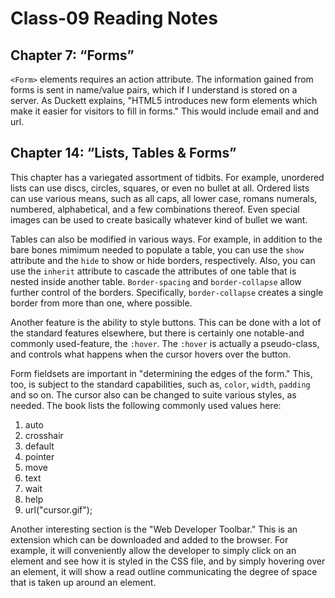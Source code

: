 # Class-09 Reading Notes

## Chapter 7: “Forms”
 `<Form>` elements requires an action attribute. The information gained from forms is sent in name/value pairs, which if I understand is stored on a server. As Duckett explains, "HTML5 introduces new form elements which make it easier for visitors to fill in forms." This would include email and and url. 

## Chapter 14: “Lists, Tables & Forms” 
This chapter has a variegated assortment of tidbits. For example, unordered lists can use discs, circles, squares, or even no bullet at all. Ordered lists can use various means, such as all caps, all lower case, romans numerals, numbered, alphabetical, and a few combinations thereof. Even special images can be used to create basically whatever kind of bullet we want. 

Tables can also be modified in various ways. For example, in addition to the bare bones mimimum needed to populate a table, you can use the `show` attribute and the `hide` to show or hide borders, respectively. Also, you can use the `inherit` attribute to cascade the attributes of one table that is nested inside another table. `Border-spacing` and `border-collapse` allow further control of the borders. Specifically, `border-collapse` creates a single border from more than one, where possible. 

Another feature is the ability to style buttons. This can be done with a lot of the standard features elsewhere, but there is certainly one notable-and commonly used-feature, the `:hover`. The `:hover` is actually a pseudo-class, and controls what happens when the cursor hovers over the button. 

Form fieldsets are important in "determining the edges of the form." This, too, is subject to the standard capabilities, such as, `color`, `width`, `padding` and so on. The cursor also can be changed to suite various styles, as needed. The book lists the following commonly used values here:

1. auto 
1. crosshair 
1. default 
1. pointer 
1. move 
1. text 
1. wait 
1. help 
1. url("cursor.gif");

Another interesting section is the "Web Developer Toolbar." This is an extension which can be downloaded and added to the browser. For example, it will conveniently allow the developer to simply click on an element and see how it is styled in the CSS file, and by simply hovering over an element, it will show a read outline communicating the degree of space that is taken up around an element. 
